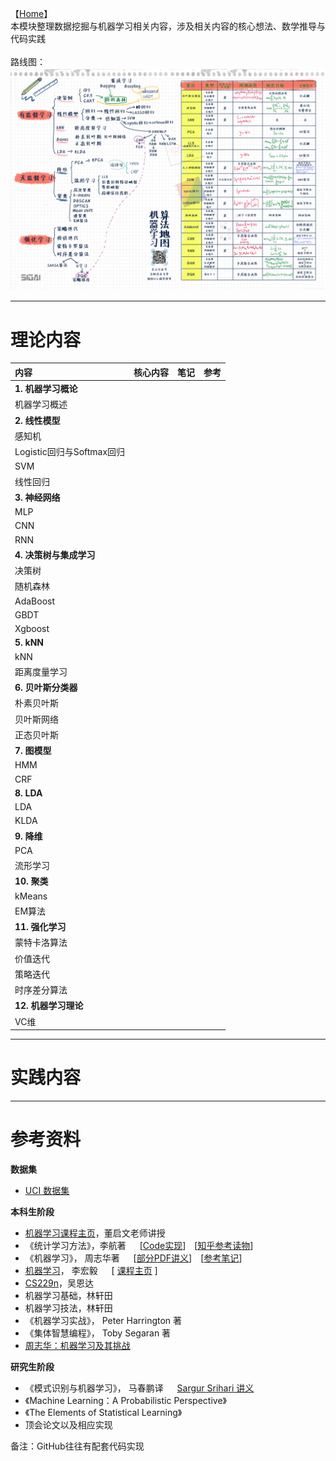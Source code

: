 【[Home](https://simplelp.github.io/)】     
本模块整理数据挖掘与机器学习相关内容，涉及相关内容的核心想法、数学推导与代码实践   
<br>
路线图：
![Road](road.jpg)

-------------------------------------------------

# 理论内容

| 内容      |    核心内容 | 笔记  |参考 | 
| :-------- | :--------| :----- | :----- | 
| **1. 机器学习概论**  |  |     | |
| 机器学习概述| | | | 
| **2. 线性模型**| | | |
| 感知机     |    |    ||
| Logistic回归与Softmax回归      |     |   ||
|SVM | | | |
|线性回归 | | ||
| **3. 神经网络**| | ||
|MLP | | ||
|CNN | | ||
|RNN | | ||
|**4. 决策树与集成学习** | | ||
| 决策树| | ||
|随机森林 | | ||
| AdaBoost| | ||
|GBDT | | ||
| Xgboost| | ||
|**5. kNN** | | ||
|kNN | | ||
|距离度量学习 | | ||
|**6. 贝叶斯分类器** | | ||
|朴素贝叶斯 | | ||
|贝叶斯网络 | | ||
|正态贝叶斯 | | ||
|**7. 图模型** | | | |
|HMM | | ||
|CRF | | | | 
|**8. LDA** | | ||
|LDA | | | |
|KLDA | | | |
|**9. 降维** | | |  |
|PCA | | | |
|流形学习 | | | |
|**10. 聚类** | | | |
|kMeans | | | |
|EM算法 | | | |
|**11. 强化学习** | | | |
|蒙特卡洛算法 | | | |
|价值迭代 | | | |
|策略迭代 | | | |
|时序差分算法 | | | |
|**12. 机器学习理论** | | | |
|VC维 | | | | 




------------------------------------------------

# 实践内容



--------------------------------------------------

# 参考资料
**数据集**
- [UCI 数据集](http://archive.ics.uci.edu/ml/index.php) <br>

**本科生阶段**
- [机器学习课程主页](http://58.198.176.86/qwdong/machinelearning/)，董启文老师讲授         
- 《统计学习方法》，李航著 &emsp; [[Code实现](https://github.com/Dod-o/Statistical-Learning-Method_Code)]&emsp;[[知乎参考读物](https://zhuanlan.zhihu.com/p/36378498)]       
- 《机器学习》， 周志华著 &emsp; [[部分PDF讲义](https://pan.baidu.com/s/1qYRMLvY#list/path=%2Fsharelink3323281866-216949872296924%2FMachine_Learning_Zhihua_Zhou&parentPath=%2Fsharelink3323281866-216949872296924)]&emsp;[[参考笔记](https://github.com/Vay-keen/Machine-learning-learning-notes)]        
- [机器学习](https://www.bilibili.com/video/av10590361?from=search&seid=3689001450384077781)， 李宏毅 &emsp;  [ [课程主页](http://speech.ee.ntu.edu.tw/~tlkagk/courses_ML17_2.html) ]    
- [CS229n](http://cs229.stanford.edu/syllabus.html)，吴恩达
- 机器学习基础，林轩田
- 机器学习技法，林轩田
- 《机器学习实战》， Peter Harrington 著  
- 《集体智慧编程》， Toby Segaran 著
- [周志华：机器学习及其挑战](http://ishare.iask.sina.com.cn/f/avsoreKjshK.html)

**研究生阶段**
- 《模式识别与机器学习》， 马春鹏译 &emsp; [Sargur Srihari 讲义](https://cedar.buffalo.edu/~srihari/CSE574/?utm_source=wechat_session&utm_medium=social&utm_oi=844207196790202368)       
- 《Machine Learning：A Probabilistic Perspective》 
- 《The Elements of Statistical Learning》
- 顶会论文以及相应实现 


备注：GitHub往往有配套代码实现
